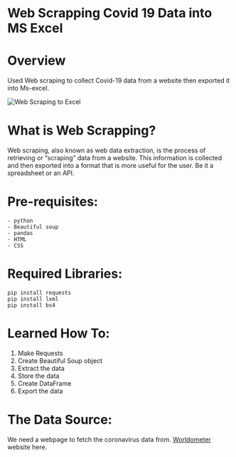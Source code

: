 # Web Scrapping Covid 19 Data into MS Excel

Overview
==========================
Used Web scraping to collect Covid-19 data from a website then exported it into Ms-excel.

![Web Scraping to Excel](https://user-images.githubusercontent.com/80060515/132027086-bb7775f6-ad81-49cf-b653-22870660f357.jpg)

What is Web Scrapping?
==========================
Web scraping, also known as web data extraction, is the process of retrieving or “scraping” data from a website. This information is collected and then exported into a format that is more useful for the user. Be it a spreadsheet or an API.

Pre-requisites:
==========================
```
- python
- Beautiful soup
- pandas
- HTML
- CSS
```
Required Libraries:
==========================
```
pip install requests
pip install lxml
pip install bs4
```

Learned How To:
==========================
1.	Make Requests
2.	Create Beautiful Soup object
3.	Extract the data
4.	Store the data
5.	Create DataFrame
6.	Export the data

The Data Source:
==========================
We need a webpage to fetch the coronavirus data from. [Worldometer](https://www.worldometers.info/coronavirus/#countries) website here.
